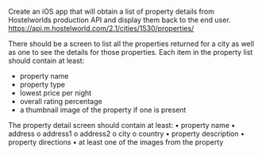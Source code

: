 Create an iOS app that will obtain a list of property details from Hostelworlds production API and display them back to the end user.
https://api.m.hostelworld.com/2.1/cities/1530/properties/ 

There should be a screen to list all the properties returned for a city as well as one to see the details for those properties.
Each item in the property list should contain at least:
- property name
- property type
- lowest price per night
- overall rating percentage
- a thumbnail image of the property if one is present

The property detail screen should contain at least:
• property name • address
o address1 o address2 o city
o country
• property description
• property directions
• at least one of the images from the property
